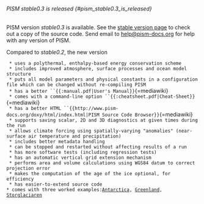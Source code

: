 ###### PISM stable0.3 is released {#pism_stable0.3_is_released}

PISM version *stable0.3* is available. See the [stable version
page](:stable_version) to check out a copy of the source
code. Send email to [help\@pism-docs.org](help@pism-docs.org)
for help with any version of PISM.

Compared to *stable0.2*, the new version

` * uses a polythermal, enthalpy-based energy conservation scheme`\
` * includes improved atmosphere, surface processes and ocean model structure`\
` * puts all model parameters and physical constants in a configuration file which can be changed without re-compiling PISM`\
` * has a better ``{{:manual.pdf|User's Manual}}`{=mediawiki}\
` * comes with a command-line option ``{{:cheatsheet.pdf|Cheat-Sheet}}`{=mediawiki}\
` * has a better HTML ``{{http://www.pism-docs.org/doxy/html/index.html|PISM Source Code Browser}}`{=mediawiki}\
` * supports saving scalar, 2D and 3D diagnostics at given times during the run`\
` * allows climate forcing using spatially-varying "anomalies" (near-surface air temperature and precipitation)`\
` * includes better metadata handling`\
` * can be stopped and restarted without affecting results of a run`\
` * has more software tests (including regression tests)`\
` * has an automatic vertical grid extension mechanism`\
` * performs area and volume calculations using WGS84 datum to correct projection error`\
` * makes the computation of the age of the ice optional, for efficiency`\
` * has easier-to-extend source code`\
` * comes with three worked examples: `[`Antarctica`](:worked-searise-antarctica-uaf)`, `[`Greenland`](:worked-searise-greenland)`, `[`Storglaciaren`](:worked-storglaciaren)
